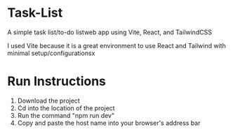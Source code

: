 # Task-List
A simple task list/to-do listweb app using Vite, React, and TailwindCSS

I used Vite because it is a great environment to use React and Tailwind with minimal setup/configurationsx

# Run Instructions
1. Download the project
2. Cd into the location of the project
3. Run the command "npm run dev"
4. Copy and paste the host name into your browser's address bar
